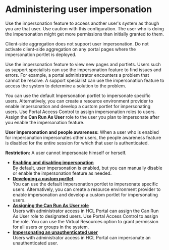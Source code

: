 # Administering user impersonation

Use the impersonation feature to access another user's system as though you are that user. Use caution with this configuration. The user who is doing the impersonation might get more permissions than initially granted to them.

Client-side aggregation does not support user impersonation. Do not activate client-side aggregation on any portal pages where the impersonation portlet is deployed.

Use the impersonation feature to view new pages and portlets. Users such as support specialists can use the impersonation feature to find issues and errors. For example, a portal administrator encounters a problem that cannot be resolve. A support specialist can use the impersonation feature to access the system to determine a solution to the problem.

You can use the default Impersonation portlet to impersonate specific users. Alternatively, you can create a resource environment provider to enable impersonation and develop a custom portlet for impersonating users. Use Portal Access Control to assign impersonation roles to users. Assign the **Can Run As User** role to the user you plan to impersonate after you enable the impersonation feature.

**User impersonation and people awareness:** When a user who is enabled for impersonation impersonates other users, the people awareness feature is disabled for the entire session for which that user is authenticated.

**Restriction:** A user cannot impersonate himself or herself.

-   **[Enabling and disabling impersonation](../impersonation/impers_enable_disable.md)**  
By default, user impersonation is enabled, but you can manually disable or enable the impersonation feature as needed.
-   **[Developing a custom portlet](../impersonation/impers_dev_custom_portlet.md)**  
You can use the default Impersonation portlet to impersonate specific users. Alternatively, you can create a resource environment provider to enable impersonation and develop a custom portlet for impersonating users.
-   **[Assigning the Can Run As User role](../impersonation/impers_user_canrunas.md)**  
Users with administrator access in HCL Portal can assign the Can Run As User role to designated users. Use Portal Access Control to assign the role. You can use the Virtual Resources option to grant permission for all users or groups in the system.
-   **[Impersonating an unauthenticated user](../impersonation/impers_user_unauth.md)**  
Users with administrator access in HCL Portal can impersonate an unauthenticated user.


<!--
**Related information**  


[<portal-logic/\> tags](../dev-portlet/dgn_ptllogic.md)

[Users and groups](../admin-system/adusrgrp.md)

[Controlling access](../admin-system/control_access.md)

[Installing a portlet](../admin-system/adctinsp.md)

[Auditing](../admin-system/sec_audit.md)

[User and group management](../dev/wpspuma.md)
-->
